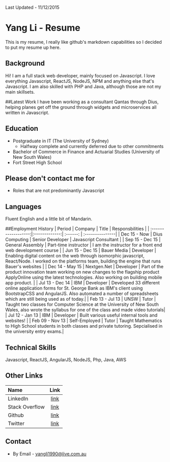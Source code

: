 Last Updated - 11/12/2015

# Yang Li - Resume
This is my resume, I really like github's markdown capabilities so I decided to put my resume up here.

## Background
Hi! I am a full stack web developer, mainly focused on Javascript. I love everything Javascript, ReactJS, NodeJS, NPM and anything else that's Javascript.  I am also skilled with PHP and Java, although those are not my main skillsets.

##Latest Work
I have been working as a consultant Qantas through Dius, helping planes get off the ground through widgets and microservices all written in Javascript.

## Education
* Postgraduate in IT (The University of Sydney) 
   * Halfway complete and currently deferred due to other commitments
* Bachelor of Commerce in Finance and Actuarial Studies (University of New South Wales)
* Fort Street High School

## Please don't contact me for
* Roles that are not predominantly Javascript

## Languages
Fluent English and a little bit of Mandarin.

##Employment History
| Period            |  Company      | Title     | Responsbilities |
| :------------------:|:-------------:| :------:   | :---------------|
| Dec 15 - Now  | Dius Computing   | Senior Developer | Javascript Consultant |
| Sep 15 - Dec 15  | General Assembly   | Part-time instructor | I am the instructor for a front end web development course |
| Jun 15 - Dec 15  | Bauer Media   | Developer | Enabling digital content on the web through isomorphic javascript, React/Node. I worked on the platforms team, building the engine that runs Bauer's websites |
| Dec 14 - May 15  | Nextgen.Net   | Developer | Part of the product innovation team working on new changes to the flagship product ApplyOnline using the latest technologies.  Also working on building mobile app product. |
| Jul 13 - Dec 14   | IBM           | Developer | Developed 33 different online application forms for St. George Bank as IBM's client using BootstrapCSS and AngularJS.  Also automated a number of spreadsheets which are still being used as of today.|
| Feb 13 - Jul 13   | UNSW          | Tutor     | Taught two classes for Computer Science at the University of New South Wales, also wrote the syllabus for one of the class and made video tutorials|
| Jul 12 - Jan 13   | IBM           | Developer    | Built various useful internal tools and websites! |
| Feb 09 - Nov 13   | Self-Employed | Tutor     | Taught Mathematics to High School students in both classes and private tutoring.  Sepcialised in the university entry exams.|

## Technical Skills
Javascript, ReactJS, AngularJS, NodeJS, Php, Java, AWS

## Other Links
| Name                | Link |
| :-------------      |:-------------:| 
| LinkedIn | [link](https://www.linkedin.com/pub/yang-li/46/119/534?trk=pub-pbmap) |
| Stack Overflow| [link](http://stackoverflow.com/users/4062907/yang-li) |
| Github | [link](https://github.com/yangli1990) |
| Twitter | [link](https://twitter.com/imyangli) | 

## Contact
* By Email - yangli1990@live.com.au

